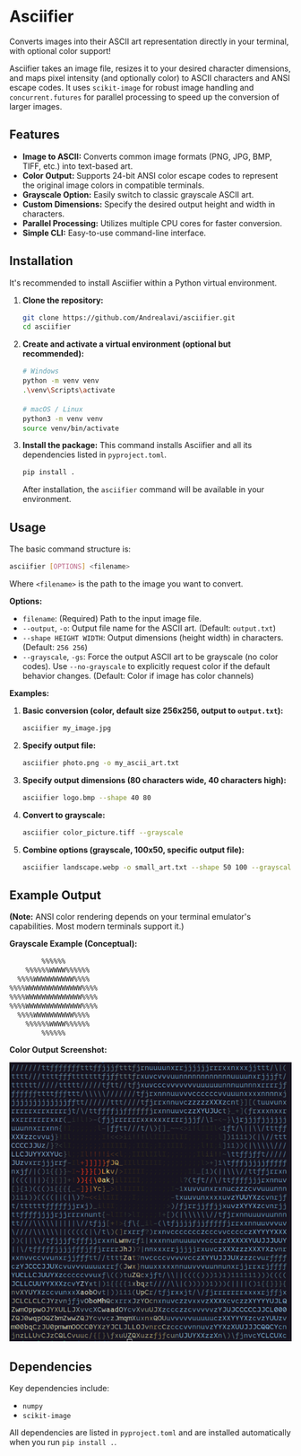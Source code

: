 # Asciifier

Converts images into their ASCII art representation directly in your terminal, with optional color support!

Asciifier takes an image file, resizes it to your desired character dimensions, and maps pixel intensity (and optionally color) to ASCII characters and ANSI escape codes. It uses `scikit-image` for robust image handling and `concurrent.futures` for parallel processing to speed up the conversion of larger images.

## Features

*   **Image to ASCII:** Converts common image formats (PNG, JPG, BMP, TIFF, etc.) into text-based art.
*   **Color Output:** Supports 24-bit ANSI color escape codes to represent the original image colors in compatible terminals.
*   **Grayscale Option:** Easily switch to classic grayscale ASCII art.
*   **Custom Dimensions:** Specify the desired output height and width in characters.
*   **Parallel Processing:** Utilizes multiple CPU cores for faster conversion.
*   **Simple CLI:** Easy-to-use command-line interface.

## Installation

It's recommended to install Asciifier within a Python virtual environment.

1.  **Clone the repository:**
    ```bash
    git clone https://github.com/Andrealavi/asciifier.git
    cd asciifier
    ```

2.  **Create and activate a virtual environment (optional but recommended):**
    ```bash
    # Windows
    python -m venv venv
    .\venv\Scripts\activate

    # macOS / Linux
    python3 -m venv venv
    source venv/bin/activate
    ```

3.  **Install the package:**
    This command installs Asciifier and all its dependencies listed in `pyproject.toml`.
    ```bash
    pip install .
    ```
    After installation, the `asciifier` command will be available in your environment.

## Usage

The basic command structure is:

```bash
asciifier [OPTIONS] <filename>
```

Where `<filename>` is the path to the image you want to convert.

**Options:**

*   `filename`: (Required) Path to the input image file.
*   `--output`, `-o`: Output file name for the ASCII art. (Default: `output.txt`)
*   `--shape HEIGHT WIDTH`: Output dimensions (height width) in characters. (Default: `256 256`)
*   `--grayscale`, `-gs`: Force the output ASCII art to be grayscale (no color codes). Use `--no-grayscale` to explicitly request color if the default behavior changes. (Default: Color if image has color channels)

**Examples:**

1.  **Basic conversion (color, default size 256x256, output to `output.txt`):**
    ```bash
    asciifier my_image.jpg
    ```

2.  **Specify output file:**
    ```bash
    asciifier photo.png -o my_ascii_art.txt
    ```

3.  **Specify output dimensions (80 characters wide, 40 characters high):**
    ```bash
    asciifier logo.bmp --shape 40 80
    ```

4.  **Convert to grayscale:**
    ```bash
    asciifier color_picture.tiff --grayscale
    ```

5.  **Combine options (grayscale, 100x50, specific output file):**
    ```bash
    asciifier landscape.webp -o small_art.txt --shape 50 100 --grayscale
    ```

## Example Output

**(Note:** ANSI color rendering depends on your terminal emulator's capabilities. Most modern terminals support it.)

**Grayscale Example (Conceptual):**

```
        %%%%%%
    %%%%%%WWWW%%%%%%
  %%%%WWWWWWWWWW%%%%
%%%%WWWWWWWWWWWWWW%%%%
%%%%WWWWWWWWWWWWWW%%%%
%%%%WWWWWWWWWWWWWW%%%%
  %%%%WWWWWWWWWW%%%%
    %%%%%%WWWW%%%%%%
        %%%%%%
```

**Color Output Screenshot:**

![alt text](./readme_images/bird_screenshot.png "ASCII Art Bird Picture")

## Dependencies

Key dependencies include:

*   `numpy`
*   `scikit-image`

All dependencies are listed in `pyproject.toml` and are installed automatically when you run `pip install .`.
